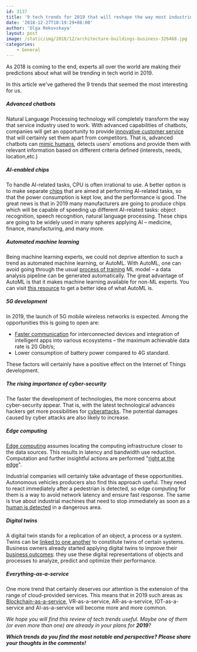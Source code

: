 ```yaml
---
id: 3137
title: '9 tech trends for 2019 that will reshape the way most industries work'
date: '2018-12-27T18:19:29+08:00'
author: 'Olga Rekovskaya'
layout: post
image: /static/img/2018/12/architecture-buildings-business-326468.jpg
categories:
    - General
---
```


As 2018 is coming to the end, experts all over the world are making their predictions about what will be trending in tech world in 2019.

In this article we've gathered the 9 trends that seemed the most interesting for us.

##### Advanced chatbots

Natural Language Processing technology will completely transform the way that service industry used to work. With advanced capabilities of chatbots, companies will get an opportunity to provide [innovative customer service](https://www.forbes.com/sites/gilpress/2018/12/09/120-ai-predictions-for-2019/#244017c5688c) that will certainly set them apart from competitors. That is, advanced chatbots can [mimic humans](https://www.prnewswire.com/news-releases/ieee-computer-society-predicts-the-future-of-tech-top-10-technology-trends-for-2019-300767876.html), detects users' emotions and provide them with relevant information based on different criteria defined (interests, needs, location,etc.)

##### AI-enabled chips

To handle AI-related tasks, CPU is often irrational to use. A better option is to make separate [chips](https://www.forbes.com/sites/janakirammsv/2018/12/09/5-artificial-intelligence-trends-to-watch-out-for-in-2019/#2e6524c75618) that are aimed at performing AI-related tasks, so that the power consumption is kept low, and the performance is good. The great news is that in 2019 many manufacturers are going to produce chips which will be capable of speeding up different AI-related tasks: object recognition, speech recognition, natural language processing.
These chips are going to be widely used in many spheres applying AI – medicine, finance, manufacturing, and many more.

##### Automated machine learning

Being machine learning experts, we could not deprive attention to such a trend as automated machine learning, or AutoML. With AutoML, one can avoid going through the usual [process of training](https://www.forbes.com/sites/janakirammsv/2018/12/09/5-artificial-intelligence-trends-to-watch-out-for-in-2019/#208ffdd35618) ML model – a data analysis pipeline can be generated automatically. The great advantage of AutoML is that it makes machine learning available for non-ML experts. You can visit [this resource](https://automl.info/) to get a better idea of what AutoML is.

##### 5G development

In 2019, the launch of 5G mobile wireless networks is expected. Among the opportunities this is going to open are:

- [Faster communication](https://www.forbes.com/sites/steveandriole/2018/10/22/gartners-10-technology-trends-for-2019-the-good-the-obvious-and-the-missing/#5b07ea175999) for interconnected devices and integration of intelligent apps into various ecosystems – the maximum achievable data rate is 20 Gbit/s;
- Lower consumption of battery power compared to 4G standard.

These factors will certainly have a positive effect on the Internet of Things development.

##### The rising importance of cyber-security

The faster the development of technologies, the more concerns about cyber-security appear. That is, with the latest technological advances hackers get more possibilities for [cyberattacks](https://www.forbes.com/sites/gilpress/2018/12/09/120-ai-predictions-for-2019/#312fc0c9688c). The potential damages caused by cyber attacks are also likely to increase.

##### Edge computing

[Edge computing](https://www.apc.com/us/en/solutions/business-solutions/edge-computing/what-is-edge-computing.jspм) assumes locating the computing infrastructure closer to the data sources. This results in latency and bandwidth use reduction. Computation and further insightful actions are performed "[right at the edge](https://www.ge.com/digital/blog/what-edge-computing)".

Industrial companies will certainly take advantage of these opportunities. Autonomous vehicles producers also find this approach useful. They need to react immediately after a pedestrian is detected, so edge computing for them is a way to avoid network latency and ensure fast response. The same is true about industrial machines that need to stop immediately as soon as a [human is detected](https://blog.bosch-si.com/bosch-iot-suite/why-edge-computing-for-iot/) in a dangerous area.

##### Digital twins

A digital twin stands for a replication of an object, a process or a system. Twins can be [linked to one another](https://www.gartner.com/smarterwithgartner/gartner-top-10-strategic-technology-trends-for-2019/) to constitute twins of certain systems. Business owners already started applying digital twins to improve their [business outcomes](https://www.prnewswire.com/news-releases/ieee-computer-society-predicts-the-future-of-tech-top-10-technology-trends-for-2019-300767876.html): they use these digital representations of objects and processes to analyze, predict and optimize their performance.

##### Everything-as-a-service

One more trend that certainly deserves our attention is the extension of the range of cloud-provided services. This means that in 2019 such areas as [Blockchain-as-a-service](https://www.forbes.com/sites/steveandriole/2018/10/22/gartners-10-technology-trends-for-2019-the-good-the-obvious-and-the-missing/#587006975999), VR-as-a-service, AR-as-a-service, IOT-as-a-service and AI-as-a-service will become more and more common.

*We hope you will find this review of tech trends useful. Maybe one of them (or even more than one) are already in your plans for **2019**?*

***Which trends do you find the most notable and perspective? Please share your thoughts in the comments!***